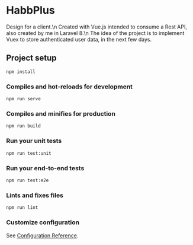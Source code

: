 # HabbPlus

Design for a client.\n
Created with Vue.js intended to consume a Rest API, also created by me in Laravel 8.\n
The idea of the project is to implement Vuex to store authenticated user data, in the next few days.

## Project setup
```
npm install
```

### Compiles and hot-reloads for development
```
npm run serve
```

### Compiles and minifies for production
```
npm run build
```

### Run your unit tests
```
npm run test:unit
```

### Run your end-to-end tests
```
npm run test:e2e
```

### Lints and fixes files
```
npm run lint
```

### Customize configuration
See [Configuration Reference](https://cli.vuejs.org/config/).
